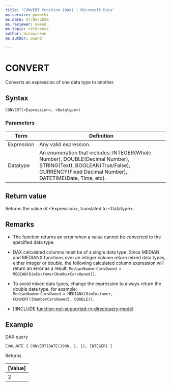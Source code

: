 ```yaml
---
title: "CONVERT function (DAX) | Microsoft Docs"
ms.service: powerbi 
ms.date: 07/05/2020
ms.reviewer: owend
ms.topic: reference
author: minewiskan
ms.author: owend

---
```

# CONVERT

Converts an expression of one data type to another.
  
## Syntax  
  
```dax
CONVERT(<Expression>, <Datatype>)  
```
  
### Parameters
  
|Term|Definition|  
|--------|--------------|  
|Expression|Any valid expression.|  
|Datatype|An enumeration that includes: INTEGER(Whole Number), DOUBLE(Decimal Number), STRING(Text), BOOLEAN(True/False), CURRENCY(Fixed Decimal Number), DATETIME(Date, Time, etc).|  
  
## Return value

Returns the value of \<Expression>, translated to \<Datatype>.
  
## Remarks  

- The function returns an error when a value cannot be converted to the specified data type.

- DAX calculated columns must be of a single data type. Since MEDIAN and MEDIANX functions over an integer column return mixed data types, either integer or double, the following calculated column expression will return an error as a result: `MedianNumberCarsOwned = MEDIAN(DimCustomer[NumberCarsOwned])`.
- To avoid mixed data types, change the expression to always return the double data type, for example:  
    `MedianNumberCarsOwned = MEDIANX(DimCustomer, CONVERT([NumberCarsOwned], DOUBLE))`.

- [!INCLUDE [function-not-supported-in-directquery-mode](includes/function-not-supported-in-directquery-mode.md)]

## Example  

DAX query

```dax
EVALUATE { CONVERT(DATE(1900, 1, 1), INTEGER) }  
```

Returns

|[Value]  |
|---------|
|2     |
